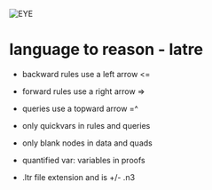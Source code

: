 ![EYE](https://josd.github.io/images/eye.png)

# language to reason - latre

- backward rules use a left arrow <=
- forward rules use a right arrow =>
- queries use a topward arrow =^

- only quickvars in rules and queries
- only blank nodes in data and quads
- quantified var: variables in proofs

- .ltr file extension and is +/- .n3
